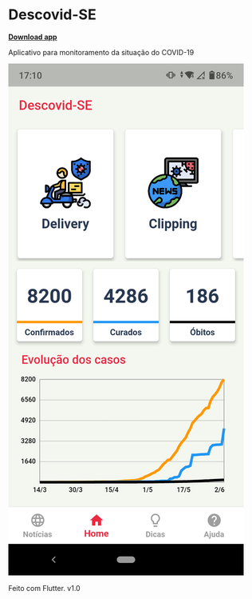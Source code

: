 # Descovid-SE     
[**Download app**](https://github.com/ladocufs/Descovid-SE/raw/master/descovidse_v1.0.apk)

Aplicativo para monitoramento da situação do COVID-19


![alt text](https://github.com/ladocufs/Descovid-SE/blob/master/prints/home.png)

Feito com Flutter.
v1.0
